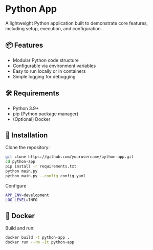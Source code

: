 
# Python App

A lightweight Python application built to demonstrate core features, including setup, execution, and configuration.

## 📦 Features

- Modular Python code structure
- Configurable via environment variables
- Easy to run locally or in containers
- Simple logging for debugging

## 🛠️ Requirements

- Python 3.9+
- pip (Python package manager)
- (Optional) Docker

## 🚀 Installation

Clone the repository:

```bash
git clone https://github.com/yourusername/python-app.git
cd python-app
pip install -r requirements.txt
python main.py
python main.py --config config.yaml
```
Configure
```bash
APP_ENV=development
LOG_LEVEL=INFO
```

## 🐳 Docker

Build and run:

```bash
docker build -t python-app .
docker run --rm -it python-app
```
